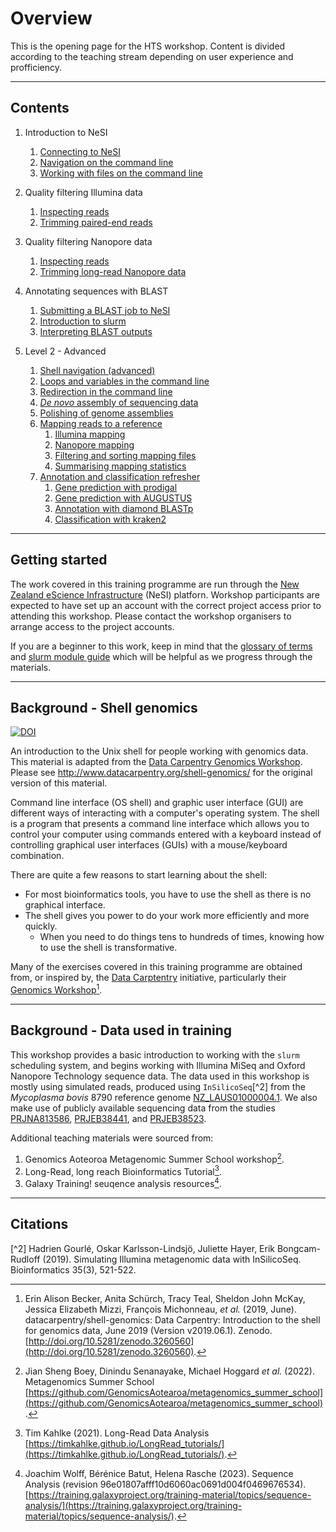 # Overview

This is the opening page for the HTS workshop. Content is divided according to the teaching stream depending on user experience and profficiency.

---

## Contents

1. Introduction to NeSI
   1. [Connecting to NeSI](./docs/level1/11_nesi_connection.md)
   1. [Navigation on the command line](./docs/level1/12_shell_navigation.md)
   1. [Working with files on the command line](./docs/level1/13_shell_manipulation.md)
1. Quality filtering Illumina data
   1. [Inspecting reads](./docs/level1/21_illumina_inspection.md)
   1. [Trimming paired-end reads](./docs/level1/22_illumina_filtering.md)
1. Quality filtering Nanopore data
   1. [Inspecting reads](./docs/level1/31_nanopore_inspection.md)
   1. [Trimming long-read Nanopore data](./docs/level1/32_nanopore_filtering.md)
1. Annotating sequences with BLAST
   1. [Submitting a BLAST job to NeSI](./docs/level1/41_blastn_annotation.md)
   1. [Introduction to slurm](./docs/level1/42_slurm_introduction.md)
   1. [Interpreting BLAST outputs](./docs/level1/43_blast_interpretation.md)

1. Level 2 - Advanced
   1. [Shell navigation (advanced)](./docs/level2/11_shell_manipulation.md)
   1. [Loops and variables in the command line](./docs/level2/12_shell_variables.md)
   1. [Redirection in the command line](./docs/level2/13_shell_redirection.mdd)
   1. [*De novo* assembly of sequencing data](./docs/level2/21_assembly_de_novo.md)
   1. [Polishing of genome assemblies](./docs/level2/22_assembly_polishing.md)
   1. [Mapping reads to a reference](./docs/level2/31_coverage_mapping.md)
      1. [Illumina mapping](./docs/level2/32_illumina_mapping.md)
      1. [Nanopore mapping](./docs/level2/33_nanopore_mapping.md)
      1. [Filtering and sorting mapping files](./docs/level2/34_mapping_filters.md)
      1. [Summarising mapping statistics](./docs/level2/35_mapping_statistics.md)
   1. [Annotation and classification refresher](./docs/level2/41_annotation_overview.md)
      1. [Gene prediction with prodigal](./docs/level2/42_annotation_prodigal.md)
      1. [Gene prediction with AUGUSTUS](./docs/level2/43_annotation_augustus.md)
      1. [Annotation with diamond BLASTp](./docs/level2/44_annotation_protein.md)
      1. [Classification with kraken2](./docs/level2/45_annotation_kraken2.md)

---

## Getting started

The work covered in this training programme are run through the [New Zealand eScience Infrastructure](https://www.nesi.org.nz/) (NeSI) platforn. Workshop participants are expected to have set up an account with the correct project access prior to attending this workshop. Please contact the workshop organisers to arrange access to the project accounts.

If you are a beginner to this work, keep in mind that the [glossary of terms](./docs/common_terms.md) and [slurm module guide](./docs/slurm_module_guide.md) which will be helpful as we progress through the materials.

---

## Background - Shell genomics

[![DOI](https://zenodo.org/badge/DOI/10.5281/zenodo.3260560.svg)](https://doi.org/10.5281/zenodo.3260560)

An introduction to the Unix shell for people working with genomics data. This material is adapted from the [Data Carpentry Genomics Workshop](http://www.datacarpentry.org/genomics-workshop/). Please see http://www.datacarpentry.org/shell-genomics/ for the original version of this material.

Command line interface (OS shell) and graphic user interface (GUI) are different ways of interacting with a computer's operating system. The shell is a program that presents a command line interface which allows you to control your computer using commands entered with a keyboard instead of controlling graphical user interfaces (GUIs) with a mouse/keyboard combination.

There are quite a few reasons to start learning about the shell:

* For most bioinformatics tools, you have to use the shell as there is no graphical interface.
* The shell gives you power to do your work more efficiently and more quickly.
  * When you need to do things tens to hundreds of times, knowing how to use the shell is transformative.

Many of the exercises covered in this training programme are obtained from, or inspired by, the [Data Carptentry](https://datacarpentry.org/) initiative, particularly their [Genomics Workshop](https://datacarpentry.org/genomics-workshop/setup.html)[^1].

---

## Background - Data used in training

This workshop provides a basic introduction to working with the `slurm` scheduling system, and begins working with Illumina MiSeq and Oxford Nanopore Technology sequence data. The data used in this workshop is mostly using simulated reads, produced using `InSilicoSeq`[^2] from the *Mycoplasma bovis* 8790 reference genome [NZ_LAUS01000004.1](https://www.ncbi.nlm.nih.gov/nuccore/NZ_LAUS01000004.1). We also make use of publicly available sequencing data from the studies [PRJNA813586](https://www.ncbi.nlm.nih.gov/bioproject/PRJNA813586), [PRJEB38441](https://www.ncbi.nlm.nih.gov/bioproject/PRJEB38441), and [PRJEB38523](https://www.ncbi.nlm.nih.gov/bioproject/PRJEB38523).

Additional teaching materials were sourced from:

1. Genomics Aoteoroa Metagenomic Summer School workshop[^3].
1. Long-Read, long reach Bioinformatics Tutorial[^4].
1. Galaxy Training! seuqence analysis resources[^5].

---

## Citations

[^1]: Erin Alison Becker, Anita Schürch, Tracy Teal, Sheldon John McKay, Jessica Elizabeth Mizzi, François Michonneau, *et al.* (2019, June). datacarpentry/shell-genomics: Data Carpentry: Introduction to the shell for genomics data, June 2019 (Version v2019.06.1). Zenodo. [http://doi.org/10.5281/zenodo.3260560](http://doi.org/10.5281/zenodo.3260560).

[^2] Hadrien Gourlé, Oskar Karlsson-Lindsjö, Juliette Hayer, Erik Bongcam-Rudloff (2019). Simulating Illumina metagenomic data with InSilicoSeq. Bioinformatics 35(3), 521-522.

[^3]: Jian Sheng Boey, Dinindu Senanayake, Michael Hoggard *et al.* (2022). Metagenomics Summer School [https://github.com/GenomicsAotearoa/metagenomics_summer_school](https://github.com/GenomicsAotearoa/metagenomics_summer_school).

[^4]: Tim Kahlke (2021). Long-Read Data Analysis [https://timkahlke.github.io/LongRead_tutorials/](https://timkahlke.github.io/LongRead_tutorials/).

[^5]: Joachim Wolff, Bérénice Batut, Helena Rasche (2023). Sequence Analysis (revision 96e01807afff10d6060ac0691d004f0469676534). [https://training.galaxyproject.org/training-material/topics/sequence-analysis/](https://training.galaxyproject.org/training-material/topics/sequence-analysis/).
